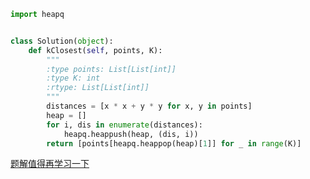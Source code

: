 ```python
import heapq


class Solution(object):
    def kClosest(self, points, K):
        """
        :type points: List[List[int]]
        :type K: int
        :rtype: List[List[int]]
        """
        distances = [x * x + y * y for x, y in points]
        heap = []
        for i, dis in enumerate(distances):
            heapq.heappush(heap, (dis, i))
        return [points[heapq.heappop(heap)[1]] for _ in range(K)]
```
[题解值得再学习一下](https://leetcode-cn.com/problems/k-closest-points-to-origin/solution/zui-jie-jin-yuan-dian-de-k-ge-dian-by-leetcode-sol/)
